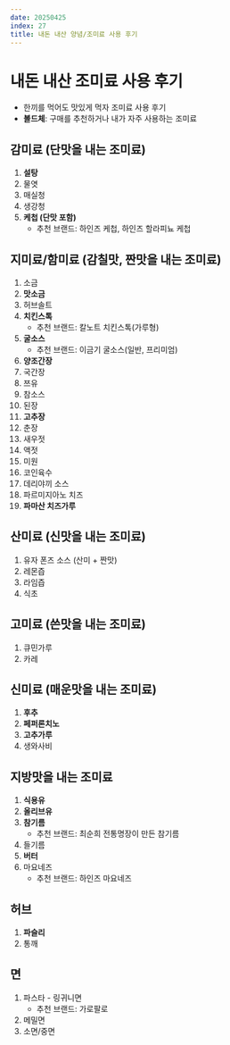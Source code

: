 ```yaml
---
date: 20250425
index: 27
title: 내돈 내산 양념/조미료 사용 후기
---
```


# 내돈 내산 조미료 사용 후기
- 한끼를 먹어도 맛있게 먹자 조미료 사용 후기
- **볼드체**: 구매를 추천하거나 내가 자주 사용하는 조미료


## 감미료 (단맛을 내는 조미료)
1. **설탕**
1. 물엿
1. 매실청
1. 생강청
1. **케첩 (단맛 포함)**
    - 추천 브랜드: 하인즈 케첩, 하인즈 할라피뇨 케첩


## 지미료/함미료 (감칠맛, 짠맛을 내는 조미료)
1. 소금
1. **맛소금**
1. 허브솔트
1. **치킨스톡**
    - 추천 브랜드: 칼노트 치킨스톡(가루형)
1. **굴소스**
    - 추천 브랜드: 이금기 굴소스(일반, 프리미엄)
1. **양조간장**
1. 국간장
1. 쯔유
1. 참소스
1. 된장
1. **고추장**
1. 춘장
1. 새우젓
1. 액젓
1. 미원
1. 코인육수
1. 데리야끼 소스
1. 파르미지아노 치즈
1. **파마산 치즈가루**


## 산미료 (신맛을 내는 조미료)
1. 유자 폰즈 소스 (산미 + 짠맛)
1. 레몬즙 
1. 라임즙
1. 식초


## 고미료 (쓴맛을 내는 조미료)
1. 큐민가루
1. 카레


## 신미료 (매운맛을 내는 조미료)
1. **후추**
1. **페퍼론치노**
1. **고추가루**
1. 생와사비


## 지방맛을 내는 조미료
1. **식용유**
1. **올리브유**
1. **참기름**
    - 추천 브랜드: 최순희 전통명장이 만든 참기름
1. 들기름
1. **버터**
1. 마요네즈
    - 추천 브랜드: 하인즈 마요네즈


## 허브
1. **파슬리**
1. 통깨


## 면
1. 파스타 - 링귀니면
    - 추천 브랜드: 가로팔로
1. 메밀면
1. 소면/중면